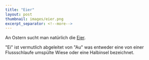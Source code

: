 ```yaml
---
title: "Eier"
layout: post
thumbnail: images/eier.png
excerpt_separator: <!--more-->
---
```


An Ostern sucht man natürlich die [Eier](https://s.geo.admin.ch/9e8dfdec4b).

"Ei" ist vermutlich abgeleitet von "Au" was entweder eine von einer Flussschlaufe umspülte Wiese oder eine Halbinsel bezeichnet. 
<!--more-->